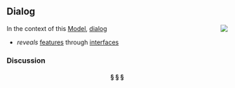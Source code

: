 ## Dialog

<img src="https://rawgithub.com/nikboyd/sample-domain/master/images/dialog.svg" align="right"/>

In the context of this [Model](model.md), [dialog](https://github.com/nikboyd/sample-domain/blob/master/dialog.md)

* <i>reveals</i> [features](https://github.com/nikboyd/sample-domain/blob/master/feature.md) through [interfaces](https://github.com/nikboyd/sample-domain/blob/master/interface.md)

### Discussion



<h4 align="center"><b>&sect; &sect; &sect;</b></h4>

